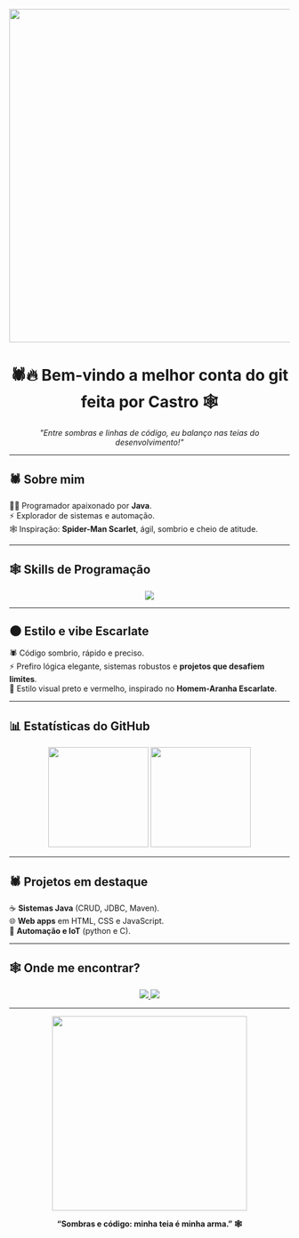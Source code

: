 <!-- Banner Scarlet Spider -->
<p align="center">
  <img src="https://blogger.googleusercontent.com/img/b/R29vZ2xl/AVvXsEgY-5cx7Qzq04nD4WO_VaEt1KXwkzCNpkT9PoBiOjbPEP4LF6IjjHvuZuNkd6e_BF02GftlTRqzn6VbCA4DC91eaW0QfNyXz5SBfRbm-vgrUl0YLnezH-Db5WZPKCRlBXtJa0NSlA6Qw-A/s1600/tumblr_n9a419GORp1rkaoj2o6_r2_500.gif" width="600"/>
</p>

<h1 align="center">🕷️🔥 Bem-vindo a melhor conta do git feita por <b>Castro</b> 🕸️</h1>

<p align="center">
  <i>"Entre sombras e linhas de código, eu balanço nas teias do desenvolvimento!"</i>
</p>

---

## 🕷️ Sobre mim
👨‍💻 Programador apaixonado por **Java**.  
⚡ Explorador de sistemas e automação.  
🕸️ Inspiração: **Spider-Man Scarlet**, ágil, sombrio e cheio de atitude.  

---

## 🕸️ Skills de Programação

<p align="center">
  <img src="https://skillicons.dev/icons?i=java,mysql,js,html,css,git,github,python,vscode,figma,c,cpp,bash" />
</p>

---

## 🌑 Estilo e vibe Escarlate
🕷️ Código sombrio, rápido e preciso.  
⚡ Prefiro lógica elegante, sistemas robustos e **projetos que desafiem limites**.  
🎨 Estilo visual preto e vermelho, inspirado no **Homem-Aranha Escarlate**.  

---

## 📊 Estatísticas do GitHub

<p align="center">
  <img src="https://github-readme-stats.vercel.app/api?username=Matheus089107&show_icons=true&theme=radical&hide_border=true&icon_color=E23636" height="180"/>
  <img src="https://github-readme-stats.vercel.app/api/top-langs/?username=Matheus089107&layout=compact&theme=radical&hide_border=true" height="180"/>
</p>

---

## 🕷️ Projetos em destaque
☕ **Sistemas Java** (CRUD, JDBC, Maven).  
🌐 **Web apps** em HTML, CSS e JavaScript.  
🔌 **Automação e IoT** (python e C).  

---

## 🕸️ Onde me encontrar?
<p align="center">
  <a href="https://github.com/Matheus089107">
    <img src="https://img.shields.io/badge/GitHub-Matheus089107?style=for-the-badge&logo=github" />
  </a>
  <a href="mailto:seuemail@email.com">
    <img src="https://img.shields.io/badge/Email-matheusalexandrecastro122@gmail.com-red?style=for-the-badge&logo=gmail" />
  </a>
</p>

---

<!-- Gif final Scarlet Spider -->
<p align="center">
  <img src="https://static.wikia.nocookie.net/spiderman/images/7/72/Kaine_poderes.png/revision/latest?cb=20140807004714&path-prefix=es" width="350"/>
</p>

<p align="center">
  <b>“Sombras e código: minha teia é minha arma.” 🕸️</b>
</p>
